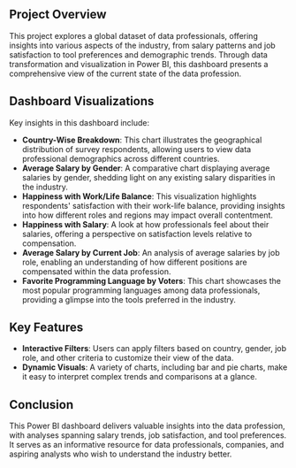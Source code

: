 ## Project Overview
This project explores a global dataset of data professionals, offering insights into various aspects of the industry, from salary patterns and job satisfaction to tool preferences and demographic trends. Through data transformation and visualization in Power BI, this dashboard presents a comprehensive view of the current state of the data profession.

## Dashboard Visualizations
Key insights in this dashboard include:

- **Country-Wise Breakdown**: This chart illustrates the geographical distribution of survey respondents, allowing users to view data professional demographics across different countries.
- **Average Salary by Gender**: A comparative chart displaying average salaries by gender, shedding light on any existing salary disparities in the industry.
- **Happiness with Work/Life Balance**: This visualization highlights respondents' satisfaction with their work-life balance, providing insights into how different roles and regions may impact overall contentment.
- **Happiness with Salary**: A look at how professionals feel about their salaries, offering a perspective on satisfaction levels relative to compensation.
- **Average Salary by Current Job**: An analysis of average salaries by job role, enabling an understanding of how different positions are compensated within the data profession.
- **Favorite Programming Language by Voters**: This chart showcases the most popular programming languages among data professionals, providing a glimpse into the tools preferred in the industry.

## Key Features
- **Interactive Filters**: Users can apply filters based on country, gender, job role, and other criteria to customize their view of the data.
- **Dynamic Visuals**: A variety of charts, including bar and pie charts, make it easy to interpret complex trends and comparisons at a glance.

## Conclusion
This Power BI dashboard delivers valuable insights into the data profession, with analyses spanning salary trends, job satisfaction, and tool preferences. It serves as an informative resource for data professionals, companies, and aspiring analysts who wish to understand the industry better.
